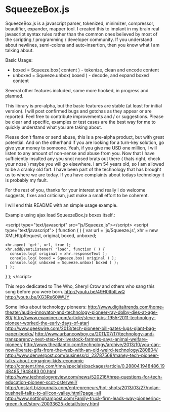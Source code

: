 SqueezeBox.js
=============

SqueezeBox.js is a javascript parser, tokenized, minimizer, compressor, beautifier, expander, mapper tool.  I created this to implant in my brain real javascript syntax rules rather than the common ones believed by most of the scripting / programming / developer community.  If you understand about newlines, semi-colons and auto-insertion, then you know what I am talking about.  

Basic Usage: 

  * boxed = Squeeze.box( content )      - tokenize, clean and encode content
  * unboxed = Squeeze.unbox( boxed )    - decode, and expand boxed content

Several other features included, some more hooked, in progress and planned.

This library is pre-alpha, but the basic features are stable (at least for initial version).  I will post confirmed bugs and gotchas as they appear or are reported.  Feel free to contribute improvements and / or suggestions.  Please be clear and specific, examples or test cases are the best way for me to quickly understand what you are taking about.

Please don't flame or send abuse, this is a pre-alpha product, but with great potential.  And on the otherhand if you are looking for a turn-key solution, go give your money to someone.  Yeah, if you give me USD one million, I will listen to any amount of non-sense and abuse from you.  Now that I have sufficiently insulted any you snot nosed brats out there ( thats right, check your nose ) maybe you will go elsewhere.  I am 54 years old, so I am allowed to be a cranky old fart.  I have been part of the technology that has brought us to where we are today.  If you have complaints about todays technology it is probably my fault.  

For the rest of you, thanks for your interest and really I do welcome suggests, fixes and criticism, just make a small effort to be coherent.

I will end this README with an simple usage example.

Example using ajax load SqueezeBox.js boxes itself.:

&lt;script type=&quot;text/javascript&quot; src=&quot;js/Squeeze.js&quot;&gt;&lt;/script&gt;
&lt;script type=&quot;text/javascript&quot;&gt;
( function ( ) {
    var url = 'js/Squeeze.js',
        xhr = new XMLHttpRequest,
        original, boxed, unboxed;
    
    xhr.open( 'get', url, true );
    xhr.addEventListener( 'load', function ( ) {
      console.log( original = xhr.responseText );
      console.log( boxed = Squeeze.box( original ) );
      console.log( unboxed = Squeeze.unbox( boxed ) );
    } );
} );
&lt;/script&gt;


This repo dedicated to The Who, Sheryl Crow and others who sang this song before you were born.
  http://youtu.be/49H0IfoILwQ
  http://youtu.be/XG3Re60iWUY


Some links about technology pioneers:
  http://www.digitaltrends.com/home-theater/audio-innovator-and-technology-pioneer-ray-dolby-dies-at-age-80/
  http://www.examiner.com/article/steve-jobs-1955-2011-technology-pioneer-worked-the-early-days-of-atari
  http://www.geekwire.com/2013/tech-pioneer-bill-gates-lugs-giant-bag-paper-books/
  http://www.urbancowboy.ca/2011/07/17/technology-and-transparency-next-step-for-livestock-farmers-says-animal-welfare-pioneer/
  http://www.theatlantic.com/technology/archive/2013/10/you-can-now-liberate-gifs-from-the-web-with-an-old-weird-technology/280804/
  http://www.denverpost.com/business/ci_23787568/maney-tech-pioneer-talks-about-engaging-kids-economic
  http://content.time.com/time/specials/packages/article/0,28804,1948486_1948485_1948483,00.html
  http://www.technologyreview.com/news/520216/three-questions-for-tech-education-pioneer-scot-osterweil/
  http://upstart.bizjournals.com/entrepreneurs/hot-shots/2013/03/27/nolan-bushnell-talks-to-silicon-valley.html?page=all
  http://www.nottinghampost.com/Family-truck-firm-leads-way-pioneering-green-fuel/story-20033625-detail/story.html
  

